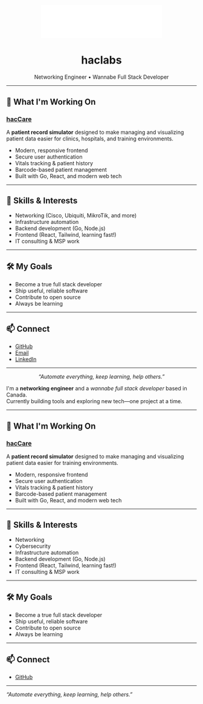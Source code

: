 <p align="center">
  <img src="logo.svg" width="320" alt="haclabs logo"/><br>
</p>

<h1 align="center">haclabs</h1>
<p align="center">
  Networking Engineer &bull; Wannabe Full Stack Developer
</p>

---

## 🚧 What I'm Working On

### [hacCare](https://github.com/haclabs/haccare-dev)

A **patient record simulator** designed to make managing and visualizing patient data easier for clinics, hospitals, and training environments.

- Modern, responsive frontend
- Secure user authentication
- Vitals tracking & patient history
- Barcode-based patient management
- Built with Go, React, and modern web tech

---

## 🔧 Skills & Interests

- Networking (Cisco, Ubiquiti, MikroTik, and more)
- Infrastructure automation
- Backend development (Go, Node.js)
- Frontend (React, Tailwind, learning fast!)
- IT consulting & MSP work

---

## 🛠️ My Goals

- Become a true full stack developer
- Ship useful, reliable software
- Contribute to open source
- Always be learning

---

## 📫 Connect

- [GitHub](https://github.com/haclabs)
- [Email](mailto:your@email.com) <!-- Add your real email -->
- [LinkedIn](https://www.linkedin.com/) <!-- Optional -->

---

<p align="center"><i>“Automate everything, keep learning, help others.”</i></p>


I'm a **networking engineer** and a *wannabe full stack developer* based in Canada.  
Currently building tools and exploring new tech—one project at a time.

---

## 🚧 What I'm Working On

### [hacCare](https://github.com/haclabs/haccare)  
A **patient record simulator** designed to make managing and visualizing patient data easier for training environments.

- Modern, responsive frontend
- Secure user authentication
- Vitals tracking & patient history
- Barcode-based patient management
- Built with Go, React, and modern web tech

---

## 🔧 Skills & Interests

- Networking
- Cybersecurity
- Infrastructure automation
- Backend development (Go, Node.js)
- Frontend (React, Tailwind, learning fast!)
- IT consulting & MSP work

---

## 🛠️ My Goals

- Become a true full stack developer
- Ship useful, reliable software
- Contribute to open source
- Always be learning

---

## 📫 Connect

- [GitHub](https://github.com/haclabs)

---

*“Automate everything, keep learning, help others.”*
